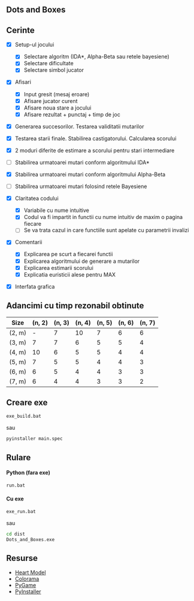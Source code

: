 ## Dots and Boxes

## Cerinte

- [x] Setup-ul jocului
    - [x] Selectare algoritm (IDA*, Alpha-Beta sau retele bayesiene)
    - [x] Selectare dificultate
    - [x] Selectare simbol jucator
- [x] Afisari
    - [x] Input gresit (mesaj eroare)
    - [x] Afisare jucator curent
    - [x] Afisare noua stare a jocului
    - [x] Afisare rezultat + punctaj + timp de joc 
- [x] Generarea succesorilor. Testarea validitatii mutarilor
- [x] Testarea starii finale. Stabilirea castigatorului. Calcularea scorului
- [x] 2 moduri diferite de estimare a scorului pentru stari intermediare
- [ ] Stabilirea urmatoarei mutari conform algoritmului IDA*  
- [x] Stabilirea urmatoarei mutari conform algoritmului Alpha-Beta  
- [ ] Stabilirea urmatoarei mutari folosind retele Bayesiene
- [x] Claritatea codului
    - [x] Variabile cu nume intuitive
    - [x] Codul va fi impartit in functii cu nume intuitiv de maxim o pagina fiecare
    - [ ] Se va trata cazul in care functiile sunt apelate cu parametrii invalizi 
- [x] Comentarii
    - [x] Explicarea pe scurt a fiecarei functii
    - [x] Explicarea algoritmului de generare a mutarilor
    - [x] Explicarea estimarii scorului
    - [x] Explicatia euristicii alese pentru MAX
- [x] Interfata grafica


## Adancimi cu timp rezonabil obtinute
|  Size  | (n, 2) | (n, 3) | (n, 4) | (n, 5) | (n, 6) | (n, 7) |
| ------ | ------ | ------ | ------ | ------ | ------ | ------ |
| (2, m) |    -   |   7    |   10   |   7    |   6    |   6    |
| (3, m) |    7   |   7    |   6    |   5    |   5    |   4    |
| (4, m) |   10   |   6    |   5    |   5    |   4    |   4    |
| (5, m) |    7   |   5    |   5    |   4    |   4    |   3    |
| (6, m) |    6   |   5    |   4    |   4    |   3    |   3    |
| (7, m) |    6   |   4    |   4    |   3    |   3    |   2    |


## Creare exe
```bash
exe_build.bat
```

sau

```bash
pyinstaller main.spec
```

## Rulare
#### Python (fara exe)
```bash
run.bat
```

#### Cu exe
```bash
exe_run.bat
```

sau

```bash
cd dist
Dots_and_Boxes.exe
```

## Resurse

- [Heart Model](https://github.com/liuyubobobo/heart-curve-cplusplus)
- [Colorama](https://pypi.org/project/colorama/)
- [PyGame](https://www.pygame.org/docs/)
- [PyInstaller](https://www.pyinstaller.org/)